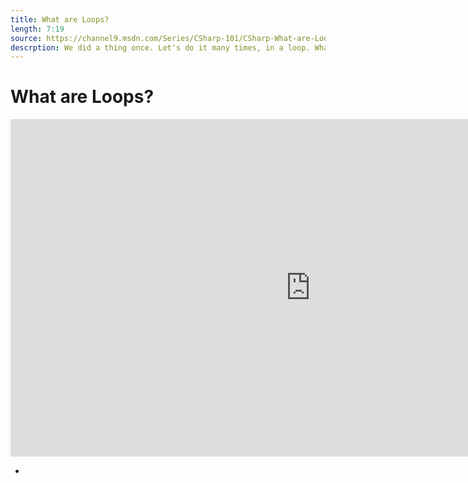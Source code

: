 ```yaml
---
title: What are Loops?
length: 7:19
source: https://channel9.msdn.com/Series/CSharp-101/CSharp-What-are-Loops
descrption: We did a thing once. Let's do it many times, in a loop. What are different kinds of loops. Do, While, For, Foreach, we'll explore how to repeat statements many times with C# and .NET.
---
```

# What are Loops?

<iframe src="https://channel9.msdn.com/Series/CSharp-101/CSharp-What-are-Loops/player?format=html5" width="960" height="540" allowFullScreen frameBorder="0" title="C#: What are Loops? [10 of 19] - Microsoft Channel 9 Video"></iframe>

- 
